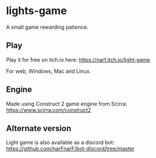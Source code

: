 # lights-game
A small game rewarding patience.

## Play
Play it for free on itch.io here: https://narf.itch.io/light-game

For web, Windows, Mac and Linux.


## Engine
Made using Construct 2 game engine from Scirra: https://www.scirra.com/construct2

## Alternate version
Light game is also available as a discord bot: https://github.com/narFnarF/bot-discord/tree/master

